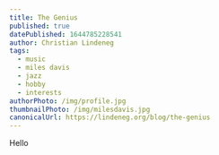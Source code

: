 ```yaml
---
title: The Genius
published: true
datePublished: 1644785228541
author: Christian Lindeneg
tags:
  - music
  - miles davis
  - jazz
  - hobby
  - interests
authorPhoto: /img/profile.jpg
thumbnailPhoto: /img/milesdavis.jpg
canonicalUrl: https://lindeneg.org/blog/the-genius
---
```


Hello